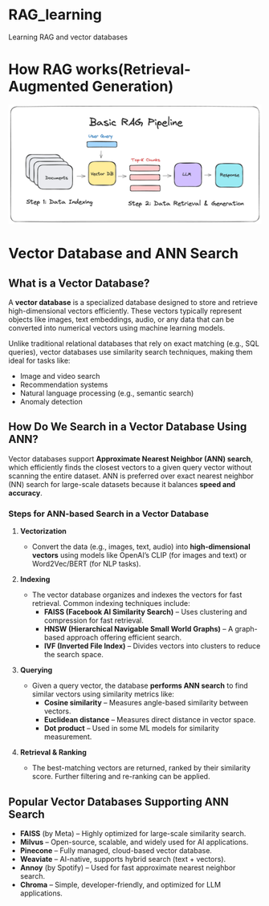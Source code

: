 # RAG_learning
Learning RAG and vector databases

# How RAG works(Retrieval-Augmented Generation)

![How RAG Pipeline works](./public/RAG_PIPELINE.webp)

# **Vector Database and ANN Search**

## **What is a Vector Database?**  
A **vector database** is a specialized database designed to store and retrieve high-dimensional vectors efficiently. These vectors typically represent objects like images, text embeddings, audio, or any data that can be converted into numerical vectors using machine learning models.  

Unlike traditional relational databases that rely on exact matching (e.g., SQL queries), vector databases use similarity search techniques, making them ideal for tasks like:  
- Image and video search  
- Recommendation systems  
- Natural language processing (e.g., semantic search)  
- Anomaly detection  

## **How Do We Search in a Vector Database Using ANN?**  
Vector databases support **Approximate Nearest Neighbor (ANN) search**, which efficiently finds the closest vectors to a given query vector without scanning the entire dataset. ANN is preferred over exact nearest neighbor (NN) search for large-scale datasets because it balances **speed and accuracy**.  

### **Steps for ANN-based Search in a Vector Database**  

1. **Vectorization**  
   - Convert the data (e.g., images, text, audio) into **high-dimensional vectors** using models like OpenAI’s CLIP (for images and text) or Word2Vec/BERT (for NLP tasks).  

2. **Indexing**  
   - The vector database organizes and indexes the vectors for fast retrieval. Common indexing techniques include:  
     - **FAISS (Facebook AI Similarity Search)** – Uses clustering and compression for fast retrieval.  
     - **HNSW (Hierarchical Navigable Small World Graphs)** – A graph-based approach offering efficient search.  
     - **IVF (Inverted File Index)** – Divides vectors into clusters to reduce the search space.  

3. **Querying**  
   - Given a query vector, the database **performs ANN search** to find similar vectors using similarity metrics like:  
     - **Cosine similarity** – Measures angle-based similarity between vectors.  
     - **Euclidean distance** – Measures direct distance in vector space.  
     - **Dot product** – Used in some ML models for similarity measurement.  

4. **Retrieval & Ranking**  
   - The best-matching vectors are returned, ranked by their similarity score. Further filtering and re-ranking can be applied.  

## **Popular Vector Databases Supporting ANN Search**  
- **FAISS** (by Meta) – Highly optimized for large-scale similarity search.  
- **Milvus** – Open-source, scalable, and widely used for AI applications.  
- **Pinecone** – Fully managed, cloud-based vector database.  
- **Weaviate** – AI-native, supports hybrid search (text + vectors).  
- **Annoy** (by Spotify) – Used for fast approximate nearest neighbor search.  
- **Chroma** – Simple, developer-friendly, and optimized for LLM applications.